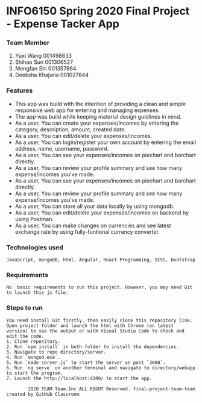 # INFO6150 Spring 2020 Final Project - Expense Tacker App

### Team Member
1. Yuxi Wang 001498633
2. Shihao Sun 001306527
3. Mengfan Shi 001357864
4. Deeksha Khajuria 001027844

### Features
  - This app was build with the intention of providing a clean and simple responsive web app for entering and managing expenses. 
  - The app was build while keeping material design guidlines in mind. 
  - As a user, You can create your expenses/incomes by entering the category, description, amount, created date.
  - As a user, You can edit/delete your expenses/incomes.
  - As a user, You can login/register your own account by entering the email address, name, username, password.
  - As a user, You can see your expenses/incomes on piechart and barchart directly.
  - As a user, You can review your profile summary and see how many expense/incomes you've made.
  - As a user, You can see your expenses/incomes on piechart and barchart directly.
  - As a user, You can review your profile summary and see how many expense/incomes you've made.
  - As a user, You can store all your data locally by using mongodb.
  - As a user, You can edit/delete your expenses/incomes on backend by using Postman.
  - As a user, You can make changes on currencies and see latest exchange rate by using fully-funtional currency converter.

### Technologies used
    JavaScript, mongoDB, html, Angular, React Programming, SCSS, bootstrap

### Requirements
    No  basic requirements to run this project. However, you may need Git to launch this js file.

### Steps to run
    You need install Git firstly, then easily clone this repository link. Open project folder and launch the html with Chrome (on latest version) to see the output or with Visual Studio Code to check and edit the code.
    1. Clone repository.
    2. Run `npm install` in both folder to install the dependencies.
    3. Navigate to repo directory/server.
    4. Run `mongod.exe`.
    5. Run `node server.js` to start the server on post `3000`.
    6. Run `ng serve` on another terminal and navigate to directory/webapp to start the program.
    7. Launch the http://localhost:4200/ to start the app.  

            2020 TEAM Team.Inc ALL RIGHT Reserved. final-project-team-team created by GitHub Classroom